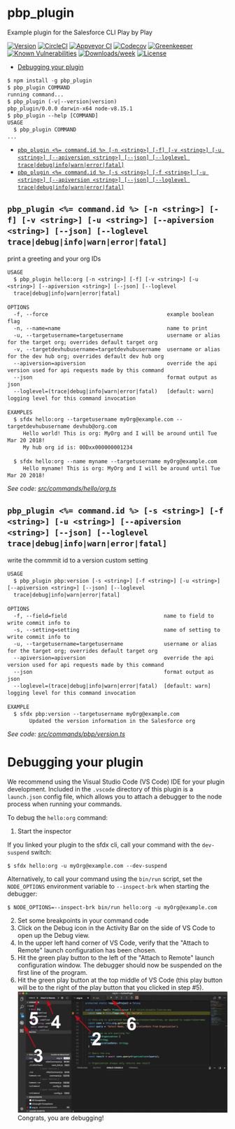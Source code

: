 pbp_plugin
==========

Example plugin for the Salesforce CLI Play by Play

[![Version](https://img.shields.io/npm/v/pbp_plugin.svg)](https://npmjs.org/package/pbp_plugin)
[![CircleCI](https://circleci.com/gh/keirbowden/pbp_plugin/tree/master.svg?style=shield)](https://circleci.com/gh/keirbowden/pbp_plugin/tree/master)
[![Appveyor CI](https://ci.appveyor.com/api/projects/status/github/keirbowden/pbp_plugin?branch=master&svg=true)](https://ci.appveyor.com/project/heroku/pbp_plugin/branch/master)
[![Codecov](https://codecov.io/gh/keirbowden/pbp_plugin/branch/master/graph/badge.svg)](https://codecov.io/gh/keirbowden/pbp_plugin)
[![Greenkeeper](https://badges.greenkeeper.io/keirbowden/pbp_plugin.svg)](https://greenkeeper.io/)
[![Known Vulnerabilities](https://snyk.io/test/github/keirbowden/pbp_plugin/badge.svg)](https://snyk.io/test/github/keirbowden/pbp_plugin)
[![Downloads/week](https://img.shields.io/npm/dw/pbp_plugin.svg)](https://npmjs.org/package/pbp_plugin)
[![License](https://img.shields.io/npm/l/pbp_plugin.svg)](https://github.com/keirbowden/pbp_plugin/blob/master/package.json)

<!-- toc -->
* [Debugging your plugin](#debugging-your-plugin)
<!-- tocstop -->
<!-- install -->
<!-- usage -->
```sh-session
$ npm install -g pbp_plugin
$ pbp_plugin COMMAND
running command...
$ pbp_plugin (-v|--version|version)
pbp_plugin/0.0.0 darwin-x64 node-v8.15.1
$ pbp_plugin --help [COMMAND]
USAGE
  $ pbp_plugin COMMAND
...
```
<!-- usagestop -->
<!-- commands -->
* [`pbp_plugin <%= command.id %> [-n <string>] [-f] [-v <string>] [-u <string>] [--apiversion <string>] [--json] [--loglevel trace|debug|info|warn|error|fatal]`](#pbp_plugin--commandid---n-string--f--v-string--u-string---apiversion-string---json---loglevel-tracedebuginfowarnerrorfatal)
* [`pbp_plugin <%= command.id %> [-s <string>] [-f <string>] [-u <string>] [--apiversion <string>] [--json] [--loglevel trace|debug|info|warn|error|fatal]`](#pbp_plugin--commandid---s-string--f-string--u-string---apiversion-string---json---loglevel-tracedebuginfowarnerrorfatal)

## `pbp_plugin <%= command.id %> [-n <string>] [-f] [-v <string>] [-u <string>] [--apiversion <string>] [--json] [--loglevel trace|debug|info|warn|error|fatal]`

print a greeting and your org IDs

```
USAGE
  $ pbp_plugin hello:org [-n <string>] [-f] [-v <string>] [-u <string>] [--apiversion <string>] [--json] [--loglevel 
  trace|debug|info|warn|error|fatal]

OPTIONS
  -f, --force                                      example boolean flag
  -n, --name=name                                  name to print
  -u, --targetusername=targetusername              username or alias for the target org; overrides default target org
  -v, --targetdevhubusername=targetdevhubusername  username or alias for the dev hub org; overrides default dev hub org
  --apiversion=apiversion                          override the api version used for api requests made by this command
  --json                                           format output as json
  --loglevel=(trace|debug|info|warn|error|fatal)   [default: warn] logging level for this command invocation

EXAMPLES
  $ sfdx hello:org --targetusername myOrg@example.com --targetdevhubusername devhub@org.com
     Hello world! This is org: MyOrg and I will be around until Tue Mar 20 2018!
     My hub org id is: 00Dxx000000001234
  
  $ sfdx hello:org --name myname --targetusername myOrg@example.com
     Hello myname! This is org: MyOrg and I will be around until Tue Mar 20 2018!
```

_See code: [src/commands/hello/org.ts](https://github.com/keirbowden/pbp_plugin/blob/v0.0.0/src/commands/hello/org.ts)_

## `pbp_plugin <%= command.id %> [-s <string>] [-f <string>] [-u <string>] [--apiversion <string>] [--json] [--loglevel trace|debug|info|warn|error|fatal]`

write the commmit id to a version custom setting

```
USAGE
  $ pbp_plugin pbp:version [-s <string>] [-f <string>] [-u <string>] [--apiversion <string>] [--json] [--loglevel 
  trace|debug|info|warn|error|fatal]

OPTIONS
  -f, --field=field                               name to field to write commit info to
  -s, --setting=setting                           name of setting to write commit info to
  -u, --targetusername=targetusername             username or alias for the target org; overrides default target org
  --apiversion=apiversion                         override the api version used for api requests made by this command
  --json                                          format output as json
  --loglevel=(trace|debug|info|warn|error|fatal)  [default: warn] logging level for this command invocation

EXAMPLE
  $ sfdx pbp:version --targetusername myOrg@example.com
       Updated the version information in the Salesforce org
```

_See code: [src/commands/pbp/version.ts](https://github.com/keirbowden/pbp_plugin/blob/v0.0.0/src/commands/pbp/version.ts)_
<!-- commandsstop -->
<!-- debugging-your-plugin -->
# Debugging your plugin
We recommend using the Visual Studio Code (VS Code) IDE for your plugin development. Included in the `.vscode` directory of this plugin is a `launch.json` config file, which allows you to attach a debugger to the node process when running your commands.

To debug the `hello:org` command: 
1. Start the inspector
  
If you linked your plugin to the sfdx cli, call your command with the `dev-suspend` switch: 
```sh-session
$ sfdx hello:org -u myOrg@example.com --dev-suspend
```
  
Alternatively, to call your command using the `bin/run` script, set the `NODE_OPTIONS` environment variable to `--inspect-brk` when starting the debugger:
```sh-session
$ NODE_OPTIONS=--inspect-brk bin/run hello:org -u myOrg@example.com
```

2. Set some breakpoints in your command code
3. Click on the Debug icon in the Activity Bar on the side of VS Code to open up the Debug view.
4. In the upper left hand corner of VS Code, verify that the "Attach to Remote" launch configuration has been chosen.
5. Hit the green play button to the left of the "Attach to Remote" launch configuration window. The debugger should now be suspended on the first line of the program. 
6. Hit the green play button at the top middle of VS Code (this play button will be to the right of the play button that you clicked in step #5).
<br><img src=".images/vscodeScreenshot.png" width="480" height="278"><br>
Congrats, you are debugging!
